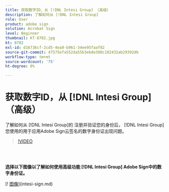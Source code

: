 ```yaml
---
title: 获取数字ID，从 [!DNL Intesi Group] （高级）
description: 了解如何从 [!DNL Intesi Group]
role: User
product: adobe sign
solution: Acrobat Sign
level: Beginner
thumbnail: KT-8702.jpg
kt: 8702
exl-id: d16736cf-2cd5-4ea9-b961-34ee95faaf82
source-git-commit: 47575efa552da55b3ebde308c182432ab29392db
workflow-type: tm+mt
source-wordcount: '75'
ht-degree: 0%

---
```


# 获取数字ID，从 [!DNL Intesi Group] （高级）

了解如何从 [!DNL Intesi Group]的 注册并验证您的身份后， [!DNL Intesi Group] 您使用的用于应用Adobe Sign云签名的数字身份证出现问题。

>[!VIDEO](https://video.tv.adobe.com/v/337065?hidetitle=true)

<br> 

**选择以下图像以了解如何使用高级功能 [!DNL Intesi Group] Adobe Sign中的数字身份证。**

[! [图像](assets/IntesiSign_400.png)](intesi-sign.md)
